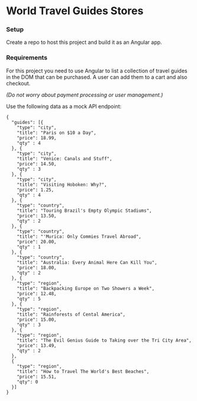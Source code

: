 # World Travel Guides Stores

### Setup

Create a repo to host this project and build it as an Angular app. 

### Requirements

For this project you need to use Angular to list a collection of travel guides in the DOM that can be purchased.  A user can add them to a cart and also checkout.

_(Do not worry about payment processing or user management.)_

Use the following data as a mock API endpoint:
```
{
  "guides": [{
    "type": "city",
    "title": "Paris on $10 a Day",
    "price": 18.99,
    "qty" : 4
  }, {
    "type": "city",
    "title": "Venice: Canals and Stuff",
    "price": 14.50,
    "qty" : 3
  }, {
    "type": "city",
    "title": "Visiting Hoboken: Why?",
    "price": 1.25,
    "qty" : 4
  }, {
    "type": "country",
    "title": "Touring Brazil's Empty Olympic Stadiums",
    "price": 13.50,
    "qty" : 2
  }, {
    "type": "country",
    "title": "'Murica: Only Commies Travel Abroad",
    "price": 20.00,
    "qty" : 1
  }, {
    "type": "country",
    "title": "Australia: Every Animal Here Can Kill You",
    "price": 18.00,
    "qty" : 2
  }, {
    "type": "region",
    "title": "Backpacking Europe on Two Showers a Week",
    "price": 12.48,
    "qty" : 5
  }, {
    "type": "region",
    "title": "Rainforests of Cental America",
    "price": 15.00,
    "qty" : 3
  }, {
    "type": "region",
    "title": "The Evil Genius Guide to Taking over the Tri City Area",
    "price": 13.49,
    "qty" : 2
  },
  {
    "type": "region",
    "title": "How to Travel The World's Best Beaches",
    "price": 15.51,
    "qty": 0
  }]
}
```

